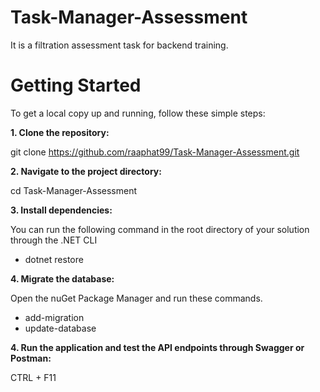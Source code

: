 # Task-Manager-Assessment
It is a filtration assessment task for backend training.

# Getting Started

To get a local copy up and running, follow these simple steps:

**1. Clone the repository:**

git clone https://github.com/raaphat99/Task-Manager-Assessment.git

**2. Navigate to the project directory:**

cd Task-Manager-Assessment

**3. Install dependencies:**

You can run the following command in the root directory of your solution through the .NET CLI
 * dotnet restore

**4. Migrate the database:**

Open the nuGet Package Manager and run these commands.
  * add-migration <migration-name>
  * update-database

**4. Run the application and test the API endpoints through Swagger or Postman:**

CTRL + F11
